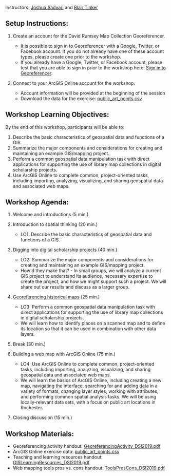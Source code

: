 Instructors: [Joshua Sadvari](https://library.osu.edu/people/sadvari.1) and [Blair Tinker](https://dslab.lib.rochester.edu/blair-tinker/)

## Setup Instructions:
1. Create an account for the David Rumsey Map Collection Georeferencer.
   - It is possible to sign in to Georeferencer with a Google, Twitter, or Facebook account. If you do not already have one of these account types, please create one prior to the workshop.
   - If you already have a Google, Twitter, or Facebook account, please test that you are able to sign in prior to the workshop here: [Sign in to Georeferencer](https://www.georeferencer.com/auth/widget?mode=select&next=https%3A%2F%2Fwww.georeferencer.com%2Fauth%2Fsign-in-success%3Fnext%3Dhttps%253A%252F%252Fwww.georeferencer.com%252F).
   
2. Connect to your ArcGIS Online account for the workshop.
   - Account information will be provided at the beginning of the session
   - Download the data for the exercise: [public_art_points.csv](https://raw.githubusercontent.com/tech-at-arl/Digital-Scholarship-Institute/master/July%202019/Geospatial%20and%20Temporal%20Mapping/public_art_points.csv)
   
## Workshop Learning Objectives:
By the end of this workshop, participants will be able to:
1. Describe the basic characteristics of geospatial data and functions of a GIS.
2. Summarize the major components and considerations for creating and maintaining an example GIS/mapping project.
3. Perform a common geospatial data manipulation task with direct applications for supporting the use of library map collections in digital scholarship projects.
4. Use ArcGIS Online to complete common, project-oriented tasks, including importing, analyzing, visualizing, and sharing geospatial data and associated web maps.

## Workshop Agenda:
1. Welcome and introductions (5 min.)

2. Introduction to spatial thinking (20 min.)
   - LO1: Describe the basic characteristics of geospatial data and functions of a GIS.
   
3. Digging into digital scholarship projects (40 min.)
   - LO2: Summarize the major components and considerations for creating and maintaining an example GIS/mapping project.
   - How'd they make that? - In small groups, we will analyze a current GIS project to understand its audience, necessary expertise to create the project, and how we might support such a project. We will share out our results and discuss as a larger group.
   
4. [Georeferencing historical maps](https://github.com/tech-at-arl/Digital-Scholarship-Institute/blob/master/July%202019/Geospatial%20and%20Temporal%20Mapping/GeoreferencingActivity_DSI2019.pdf) (25 min.)
   - LO3: Perform a common geospatial data manipulation task with direct applications for supporting the use of library map collections in digital scholarship projects.
   - We will learn how to identify places on a scanned map and to define its location so that it can be used in combination with other data layers.
   
5. Break (30 min.)

6. Building a web map with ArcGIS Online (75 min.)
   - LO4: Use ArcGIS Online to complete common, project-oriented tasks, including importing, analyzing, visualizing, and sharing geospatial data and associated web maps.
   - We will learn the basics of ArcGIS Online, including creating a new map, navigating the interface, searching for and adding data in a variety of formats, changing layer styles, working with attributes, and performing common spatial analysis tasks. We will be using locally-relevant data sets, with a focus on public art locations in Rochester.
   
7. Closing discussion (15 min.)

## Workshop Materials:
   - Georeferencing activity handout: [GeoreferencingActivity_DSI2019.pdf](https://github.com/tech-at-arl/Digital-Scholarship-Institute/blob/master/July%202019/Geospatial%20and%20Temporal%20Mapping/GeoreferencingActivity_DSI2019.pdf)
   - ArcGIS Online exercise data: [public_art_points.csv](https://raw.githubusercontent.com/tech-at-arl/Digital-Scholarship-Institute/master/July%202019/Geospatial%20and%20Temporal%20Mapping/public_art_points.csv)
   - Teaching and learning resources handout: [GISLearningResources_DSI2019.pdf](https://github.com/tech-at-arl/Digital-Scholarship-Institute/blob/master/July%202019/Geospatial%20and%20Temporal%20Mapping/GISLearningResources_DSI2019.pdf)
   - Web mapping tools pros vs. cons handout: [ToolsProsCons_DSI2019.pdf](https://github.com/tech-at-arl/Digital-Scholarship-Institute/blob/master/July%202019/Geospatial%20and%20Temporal%20Mapping/ToolsProsCons_DSI2019.pdf)
